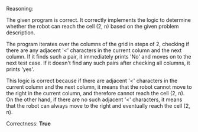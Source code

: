 Reasoning:

The given program is correct. It correctly implements the logic to determine whether the robot can reach the cell (2, n) based on the given problem description.

The program iterates over the columns of the grid in steps of 2, checking if there are any adjacent '<' characters in the current column and the next column. If it finds such a pair, it immediately prints 'No' and moves on to the next test case. If it doesn't find any such pairs after checking all columns, it prints 'yes'.

This logic is correct because if there are adjacent '<' characters in the current column and the next column, it means that the robot cannot move to the right in the current column, and therefore cannot reach the cell (2, n). On the other hand, if there are no such adjacent '<' characters, it means that the robot can always move to the right and eventually reach the cell (2, n).

Correctness: **True**